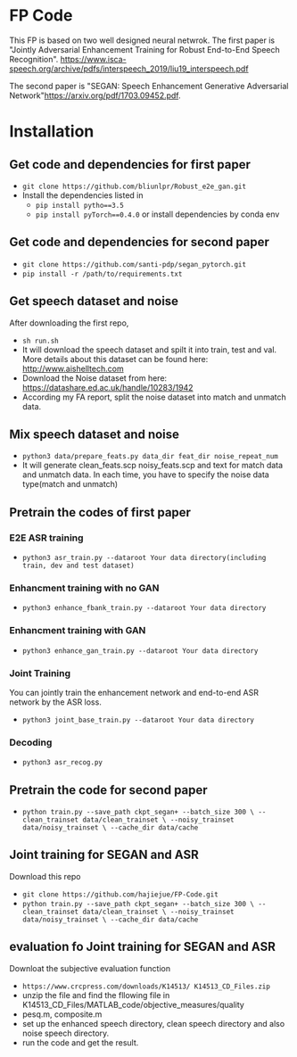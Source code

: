 FP Code
=======

This FP is based on two well designed neural netwrok. The first paper is "Jointly Adversarial Enhancement Training for Robust End-to-End Speech Recognition". https://www.isca-speech.org/archive/pdfs/interspeech_2019/liu19_interspeech.pdf

The second paper is "SEGAN: Speech Enhancement Generative Adversarial Network"https://arxiv.org/pdf/1703.09452.pdf.  
 
# Installation
## Get code and dependencies for first paper
- `git clone https://github.com/bliunlpr/Robust_e2e_gan.git`
- Install the dependencies listed in 
  - `pip install pytho==3.5`
  - `pip install pyTorch==0.4.0`
or install dependencies by conda env
## Get code and dependencies for second paper
- `git clone https://github.com/santi-pdp/segan_pytorch.git`
- `pip install -r /path/to/requirements.txt`
## Get speech dataset and noise
After downloading the first repo,
- `sh run.sh`
- It will download the speech dataset and spilt it into train, test and val. More details about this dataset can be found here: http://www.aishelltech.com
- Download the Noise dataset from here: https://datashare.ed.ac.uk/handle/10283/1942
- According my FA report, split the noise dataset into match and unmatch data.
## Mix speech dataset and noise
- `python3 data/prepare_feats.py data_dir feat_dir noise_repeat_num`
- It will generate clean_feats.scp noisy_feats.scp and text for match data and unmatch data. In each time, you have to specify the noise data type(match and unmatch)
## Pretrain the codes of first paper
### E2E ASR training
- `python3 asr_train.py --dataroot Your data directory(including train, dev and test dataset)` 
### Enhancment training with no GAN
- `python3 enhance_fbank_train.py --dataroot Your data directory`  
### Enhancment training with GAN
- `python3 enhance_gan_train.py --dataroot Your data directory`
### Joint Training
You can jointly train the enhancement network and end-to-end ASR network by the ASR loss.
- `python3 joint_base_train.py --dataroot Your data directory`
### Decoding
- `python3 asr_recog.py`
## Pretrain the code for second paper
- `python train.py --save_path ckpt_segan+ --batch_size 300 \
		--clean_trainset data/clean_trainset \
		--noisy_trainset data/noisy_trainset \
		--cache_dir data/cache`
## Joint training for SEGAN and ASR
Download this repo
- `git clone https://github.com/hajiejue/FP-Code.git`
- `python train.py --save_path ckpt_segan+ --batch_size 300 \
		--clean_trainset data/clean_trainset \
		--noisy_trainset data/noisy_trainset \
		--cache_dir data/cache`
## evaluation fo Joint training for SEGAN and ASR
Downloat the subjective evaluation function
- `https://www.crcpress.com/downloads/K14513/ K14513_CD_Files.zip`
- unzip the file and find the fllowing file in K14513_CD_Files/MATLAB_code/objective_measures/quality
- pesq.m, composite.m
- set up the enhanced speech directory, clean speech directory and also noise speech directory.
- run the code and get the result.



